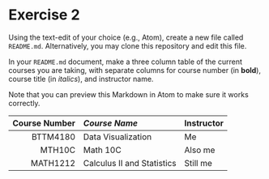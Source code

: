 # Exercise 2
Using the text-edit of your choice (e.g., Atom), create a new file called `README.md`. Alternatively, you may clone this repository and edit this file.

In your `README.md` document, make a three column table of the current courses you are taking, with separate columns for course number (in **bold**), course title (in _italics_), and instructor name.

Note that you can preview this Markdown in Atom to make sure it works correctly.

|**Course Number**     |_Course Name_     | Instructor|
|---------------------:|:-----------------|:----------|
|BTTM4180 | Data Visualization | Me|
|MTH10C| Math 10C | Also me
|MATH1212| Calculus II and Statistics | Still me|
